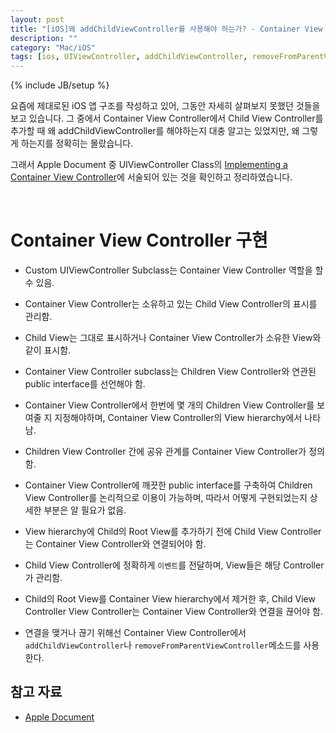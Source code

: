 ```yaml
---
layout: post
title: "[iOS]왜 addChildViewController를 사용해야 하는가? - Container View Controller 구현"
description: ""
category: "Mac/iOS"
tags: [ios, UIViewController, addChildViewController, removeFromParentViewController]
---
```

{% include JB/setup %}

요즘에 제대로된 iOS 앱 구조를 작성하고 있어, 그동안 자세히 살펴보지 못했던 것들을 보고 있습니다. 그 중에서 Container View Controller에서 Child View Controller를 추가할 때 왜 addChildViewController를 해야하는지 대충 알고는 있었지만, 왜 그렇게 하는지를 정확히는 몰랐습니다.

그래서 Apple Document 중 UIViewController Class의 [Implementing a Container View Controller](https://developer.apple.com/library/ios/documentation/UIKit/Reference/UIViewController_Class/index.html)에 서술되어 있는 것을 확인하고 정리하였습니다.

<br/>

# Container View Controller 구현

* Custom UIViewController Subclass는 Container View Controller 역할을 할 수 있음.
* Container View Controller는 소유하고 있는 Child View Controller의 표시를 관리함.
* Child View는 그대로 표시하거나 Container View Controller가 소유한 View와 같이 표시함.

* Container View Controller subclass는 Children View Controller와 연관된 public interface를 선언해야 함.
* Container View Controller에서 한번에 몇 개의 Children View Controller를 보여줄 지 지정해야하며, Container View Controller의 View hierarchy에서 나타남.
* Children View Controller 간에 공유 관계를 Container View Controller가 정의함.
* Container View Controller에 깨끗한 public interface를 구축하여 Children View Controller를 논리적으로 이용이 가능하며, 따라서 어떻게 구현되었는지 상세한 부분은 알 필요가 없음.

* View hierarchy에 Child의 Root View를 추가하기 전에 Child View Controller는 Container View Controller와 연결되어야 함.
* Child View Controller에 정확하게 `이벤트`를 전달하며, View들은 해당 Controller가 관리함.
* Child의 Root View를 Container View hierarchy에서 제거한 후, Child View Controller View Controller는 Container View Controller와 연결을 끊어야 함.
* 연결을 맺거나 끊기 위해선 Container View Controller에서 `addChildViewController`나 `removeFromParentViewController`메소드를 사용한다.

## 참고 자료

* [Apple Document](https://developer.apple.com/library/ios/documentation/UIKit/Reference/UIViewController_Class/index.html)

<br/>